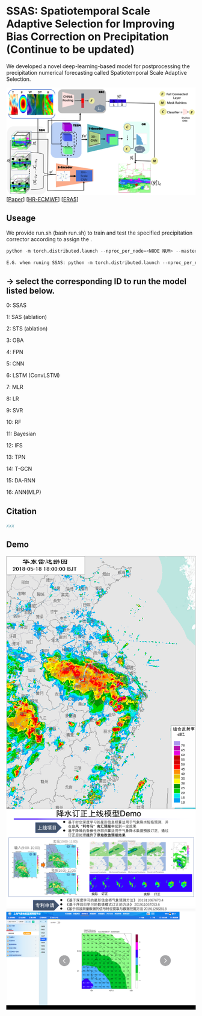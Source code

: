 # SSAS: Spatiotemporal Scale Adaptive Selection for Improving Bias Correction on Precipitation (Continue to be updated)
  We developed a novel deep-learning-based model for postprocessing the precipitation numerical forecasting called Spatiotemporal Scale Adaptive Selection.

![image](./docs/framework.png)
[[Paper](https://xxx.org/pdf/xxx.pdf)]
[[HR-ECMWF](https://xxx.github.io/xxx/)]
[[ERA5](https://xxx.github.io/xxx/)]

## Useage
 We provide run.sh (bash run.sh) to train and test the specified precipitation corrector according to assign the <SNM ID>.
```python
python -m torch.distributed.launch --nproc_per_node=<NODE NUM> --master_port=<PORT ID> main.py -d <GPU ID> -m <SNM ID> -c ./config/SHO.yaml
```
```python
E.G. when runing SSAS: python -m torch.distributed.launch --nproc_per_node=2 --master_port=88889 main.py -d 7 8 -m 0 -c ./config/SHO.yaml
```

## <SNM ID> -> select the corresponding ID to run the model listed below. 
  
0: SSAS

1: SAS (ablation)

2: STS (ablation)

3: OBA

4: FPN

5: CNN

6: LSTM (ConvLSTM)

7: MLR

8: LR

9: SVR

10: RF

11: Bayesian

12: IFS

13: TPN

14: T-GCN

15: DA-RNN

16: ANN(MLP)

## Citation

```bibtex
xxx
```
## Demo
![image](./demo/example.gif)
![image](./demo/ec_demo.jpg)
![image](./demo/FudanI.png)

